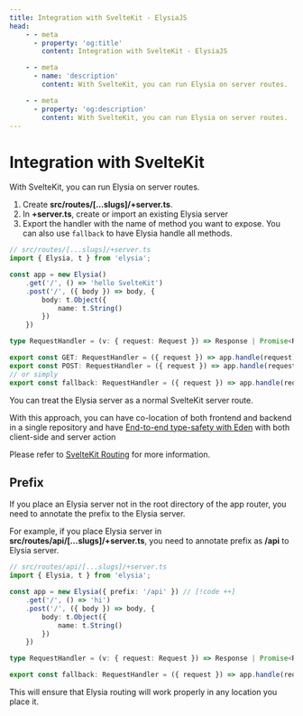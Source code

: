 ```yaml
---
title: Integration with SvelteKit - ElysiaJS
head:
    - - meta
      - property: 'og:title'
        content: Integration with SvelteKit - ElysiaJS

    - - meta
      - name: 'description'
        content: With SvelteKit, you can run Elysia on server routes.

    - - meta
      - property: 'og:description'
        content: With SvelteKit, you can run Elysia on server routes.
---
```


# Integration with SvelteKit

With SvelteKit, you can run Elysia on server routes.

1. Create **src/routes/[...slugs]/+server.ts**.
2. In **+server.ts**, create or import an existing Elysia server
3. Export the handler with the name of method you want to expose. You can also use `fallback` to have Elysia handle all methods.

```typescript
// src/routes/[...slugs]/+server.ts
import { Elysia, t } from 'elysia';

const app = new Elysia()
    .get('/', () => 'hello SvelteKit')
    .post('/', ({ body }) => body, {
        body: t.Object({
            name: t.String()
        })
    })

type RequestHandler = (v: { request: Request }) => Response | Promise<Response>

export const GET: RequestHandler = ({ request }) => app.handle(request)
export const POST: RequestHandler = ({ request }) => app.handle(request)
// or simply
export const fallback: RequestHandler = ({ request }) => app.handle(request)
```

You can treat the Elysia server as a normal SvelteKit server route.

With this approach, you can have co-location of both frontend and backend in a single repository and have [End-to-end type-safety with Eden](https://elysiajs.com/eden/overview.html) with both client-side and server action

Please refer to [SvelteKit Routing](https://kit.svelte.dev/docs/routing#server) for more information.

## Prefix
If you place an Elysia server not in the root directory of the app router, you need to annotate the prefix to the Elysia server.

For example, if you place Elysia server in **src/routes/api/[...slugs]/+server.ts**, you need to annotate prefix as **/api** to Elysia server.

```typescript twoslash
// src/routes/api/[...slugs]/+server.ts
import { Elysia, t } from 'elysia';

const app = new Elysia({ prefix: '/api' }) // [!code ++]
    .get('/', () => 'hi')
    .post('/', ({ body }) => body, {
        body: t.Object({
            name: t.String()
        })
    })

type RequestHandler = (v: { request: Request }) => Response | Promise<Response>

export const fallback: RequestHandler = ({ request }) => app.handle(request)
```

This will ensure that Elysia routing will work properly in any location you place it.
